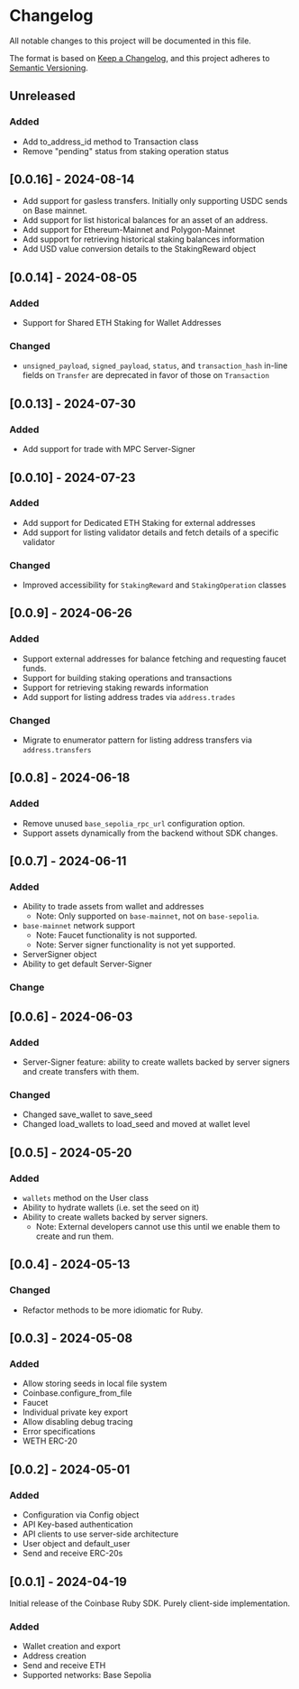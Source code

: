 # Changelog

All notable changes to this project will be documented in this file.

The format is based on [Keep a Changelog](https://keepachangelog.com/en/1.0.0/),
and this project adheres to [Semantic Versioning](https://semver.org/spec/v2.0.0.html).

## Unreleased

### Added

- Add to_address_id method to Transaction class
- Remove "pending" status from staking operation status

## [0.0.16] - 2024-08-14

- Add support for gasless transfers. Initially only supporting USDC sends on Base mainnet.
- Add support for list historical balances for an asset of an address.
- Add support for Ethereum-Mainnet and Polygon-Mainnet
- Add support for retrieving historical staking balances information
- Add USD value conversion details to the StakingReward object

## [0.0.14] - 2024-08-05

### Added

- Support for Shared ETH Staking for Wallet Addresses

### Changed

- `unsigned_payload`, `signed_payload`, `status`, and `transaction_hash` in-line fields on `Transfer` are deprecated in
  favor of those on `Transaction`

## [0.0.13] - 2024-07-30

### Added

- Add support for trade with MPC Server-Signer

## [0.0.10] - 2024-07-23

### Added

- Add support for Dedicated ETH Staking for external addresses
- Add support for listing validator details and fetch details of a specific validator

### Changed

- Improved accessibility for `StakingReward` and `StakingOperation` classes

## [0.0.9] - 2024-06-26

### Added

- Support external addresses for balance fetching and requesting faucet funds.
- Support for building staking operations and transactions
- Support for retrieving staking rewards information
- Add support for listing address trades via `address.trades`

### Changed

- Migrate to enumerator pattern for listing address transfers via `address.transfers`

## [0.0.8] - 2024-06-18

### Added

- Remove unused `base_sepolia_rpc_url` configuration option.
- Support assets dynamically from the backend without SDK changes.

## [0.0.7] - 2024-06-11

### Added

- Ability to trade assets from wallet and addresses
    - Note: Only supported on `base-mainnet`, not on `base-sepolia`.
- `base-mainnet` network support
    - Note: Faucet functionality is not supported.
    - Note: Server signer functionality is not yet supported.
- ServerSigner object
- Ability to get default Server-Signer

### Change

## [0.0.6] - 2024-06-03

### Added

- Server-Signer feature: ability to create wallets backed by server signers and create transfers with them.

### Changed

- Changed save_wallet to save_seed
- Changed load_wallets to load_seed and moved at wallet level

## [0.0.5] - 2024-05-20

### Added

- `wallets` method on the User class
- Ability to hydrate wallets (i.e. set the seed on it)
- Ability to create wallets backed by server signers.
    - Note: External developers cannot use this until we enable them to create and run them.

## [0.0.4] - 2024-05-13

### Changed

- Refactor methods to be more idiomatic for Ruby.

## [0.0.3] - 2024-05-08

### Added

- Allow storing seeds in local file system
- Coinbase.configure_from_file
- Faucet
- Individual private key export
- Allow disabling debug tracing
- Error specifications
- WETH ERC-20

## [0.0.2] - 2024-05-01

### Added

- Configuration via Config object
- API Key-based authentication
- API clients to use server-side architecture
- User object and default_user
- Send and receive ERC-20s

## [0.0.1] - 2024-04-19

Initial release of the Coinbase Ruby SDK. Purely client-side implementation.

### Added

- Wallet creation and export
- Address creation
- Send and receive ETH
- Supported networks: Base Sepolia
